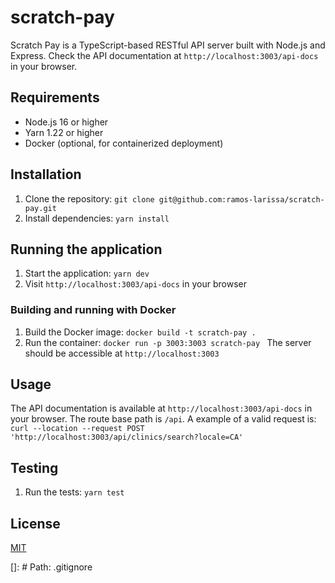 # scratch-pay
Scratch Pay is a TypeScript-based RESTful API server built with Node.js and Express. Check the API documentation at `http://localhost:3003/api-docs` in your browser. 

## Requirements
- Node.js 16 or higher
- Yarn 1.22 or higher
- Docker (optional, for containerized deployment)

## Installation

1. Clone the repository: `git clone git@github.com:ramos-larissa/scratch-pay.git`
2. Install dependencies: `yarn install`

## Running the application
1. Start the application: `yarn dev`
2. Visit `http://localhost:3003/api-docs` in your browser

### Building and running with Docker
1. Build the Docker image: `docker build -t scratch-pay . `
2. Run the container: `docker run -p 3003:3003 scratch-pay `
The server should be accessible at `http://localhost:3003`

## Usage 
The API documentation is available at `http://localhost:3003/api-docs` in your browser.
The route base path is `/api`.
A example of a valid request is:
`curl --location --request POST 'http://localhost:3003/api/clinics/search?locale=CA' `

## Testing	
1. Run the tests: `yarn test`

## License
[MIT](https://choosealicense.com/licenses/mit/)

[]: # Path: .gitignore


